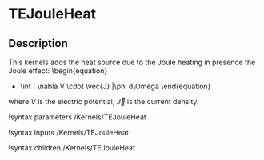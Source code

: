 # TEJouleHeat

## Description

This kernels adds the heat source due to the Joule heating in presence the Joule effect:
\begin{equation}
- \int \| \nabla V \cdot \vec{J} \|\phi d\Omega
\end{equation}

where $V$ is the electric potential, $\vec{J}$ is the current density.


!syntax parameters /Kernels/TEJouleHeat

!syntax inputs /Kernels/TEJouleHeat

!syntax children /Kernels/TEJouleHeat
